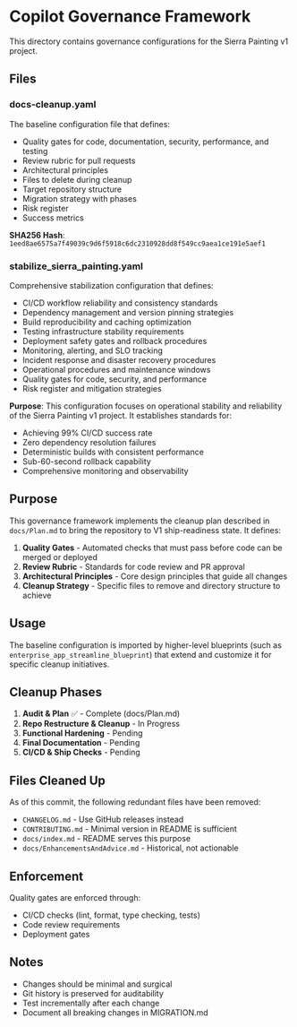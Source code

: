 # Copilot Governance Framework

This directory contains governance configurations for the Sierra Painting v1 project.

## Files

### docs-cleanup.yaml
The baseline configuration file that defines:
- Quality gates for code, documentation, security, performance, and testing
- Review rubric for pull requests
- Architectural principles
- Files to delete during cleanup
- Target repository structure
- Migration strategy with phases
- Risk register
- Success metrics

**SHA256 Hash**: `1eed8ae6575a7f49039c9d6f5918c6dc2310928dd8f549cc9aea1ce191e5aef1`

### stabilize_sierra_painting.yaml
Comprehensive stabilization configuration that defines:
- CI/CD workflow reliability and consistency standards
- Dependency management and version pinning strategies
- Build reproducibility and caching optimization
- Testing infrastructure stability requirements
- Deployment safety gates and rollback procedures
- Monitoring, alerting, and SLO tracking
- Incident response and disaster recovery procedures
- Operational procedures and maintenance windows
- Quality gates for code, security, and performance
- Risk register and mitigation strategies

**Purpose**: This configuration focuses on operational stability and reliability of the Sierra Painting v1 project. It establishes standards for:
- Achieving 99% CI/CD success rate
- Zero dependency resolution failures
- Deterministic builds with consistent performance
- Sub-60-second rollback capability
- Comprehensive monitoring and observability

## Purpose

This governance framework implements the cleanup plan described in `docs/Plan.md` to bring the repository to V1 ship-readiness state. It defines:

1. **Quality Gates** - Automated checks that must pass before code can be merged or deployed
2. **Review Rubric** - Standards for code review and PR approval
3. **Architectural Principles** - Core design principles that guide all changes
4. **Cleanup Strategy** - Specific files to remove and directory structure to achieve

## Usage

The baseline configuration is imported by higher-level blueprints (such as `enterprise_app_streamline_blueprint`) that extend and customize it for specific cleanup initiatives.

## Cleanup Phases

1. **Audit & Plan** ✅ - Complete (docs/Plan.md)
2. **Repo Restructure & Cleanup** - In Progress
3. **Functional Hardening** - Pending
4. **Final Documentation** - Pending
5. **CI/CD & Ship Checks** - Pending

## Files Cleaned Up

As of this commit, the following redundant files have been removed:
- `CHANGELOG.md` - Use GitHub releases instead
- `CONTRIBUTING.md` - Minimal version in README is sufficient
- `docs/index.md` - README serves this purpose
- `docs/EnhancementsAndAdvice.md` - Historical, not actionable

## Enforcement

Quality gates are enforced through:
- CI/CD checks (lint, format, type checking, tests)
- Code review requirements
- Deployment gates

## Notes

- Changes should be minimal and surgical
- Git history is preserved for auditability
- Test incrementally after each change
- Document all breaking changes in MIGRATION.md
